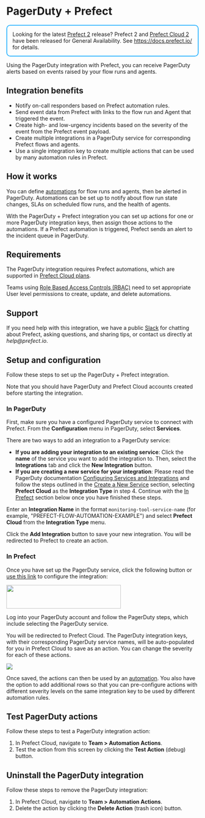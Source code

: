# PagerDuty + Prefect

<div style="border: 2px solid #27b1ff; border-radius: 10px; padding: 1em;">
Looking for the latest <a href="https://docs.prefect.io/">Prefect 2</a> release? Prefect 2 and <a href="https://app.prefect.cloud">Prefect Cloud 2</a> have been released for General Availability. See <a href="https://docs.prefect.io/">https://docs.prefect.io/</a> for details.
</div>

Using the PagerDuty integration with Prefect, you can receive PagerDuty alerts based on events raised by your flow runs and agents.

## Integration benefits

* Notify on-call responders based on Prefect automation rules.
* Send event data from Prefect with links to the flow run and Agent that triggered the event.
* Create high- and low-urgency incidents based on the severity of the event from the Prefect event payload.
* Create multiple integrations in a PagerDuty service for corresponding Prefect flows and agents. 
* Use a single integration key to create multiple actions that can be used by many automation rules in Prefect.

## How it works

You can define [automations](/orchestration/concepts/automations.html) for flow runs and agents, then be alerted in PagerDuty. Automations can be set up to notify about flow run state changes, SLAs on scheduled flow runs, and the health of agents. 

With the PagerDuty + Prefect integration you can set up actions for one or more PagerDuty integration keys, then assign those actions to the automations. If a Prefect automation is triggered, Prefect sends an alert to the incident queue in PagerDuty. 

## Requirements

The PagerDuty integration requires Prefect automations, which are supported in [Prefect Cloud plans](https://www.prefect.io/pricing/).

Teams using [Role Based Access Controls (RBAC)](/orchestration/rbac/overview.html) need to set appropriate User level permissions to create, update, and delete automations.

## Support

If you need help with this integration, we have a public [Slack](https://prefect.io/slack) for chatting about Prefect, asking questions, and sharing tips, or contact us directly at _help@prefect.io_. 

## Setup and configuration

Follow these steps to set up the PagerDuty + Prefect integration.

Note that you should have PagerDuty and Prefect Cloud accounts created before starting the integration.

### In PagerDuty

First, make sure you have a configured PagerDuty service to connect with Prefect. From the **Configuration** menu in PagerDuty, select **Services**.

There are two ways to add an integration to a PagerDuty service:

* **If you are adding your integration to an existing service**: Click the **name** of the service you want to add the integration to. Then, select the **Integrations** tab and click the **New Integration** button.
* **If you are creating a new service for your integration**: Please read the PagerDuty documentation [Configuring Services and Integrations](https://support.pagerduty.com/docs/services-and-integrations#section-configuring-services-and-integrations) and follow the steps outlined in the [Create a New Service](https://support.pagerduty.com/docs/services-and-integrations#section-create-a-new-service) section, selecting **Prefect Cloud** as the **Integration Type** in step 4. Continue with the [In Prefect](#in-prefect) section below once you have finished these steps.

Enter an **Integration Name** in the format `monitoring-tool-service-name` (for example, "PREFECT-FLOW-AUTOMATION-EXAMPLE") and select **Prefect Cloud** from the **Integration Type** menu.

Click the **Add Integration** button to save your new integration. You will be redirected to Prefect to create an action.

### In Prefect

Once you have set up the PagerDuty service, click the following button or [use this link](https://app.pagerduty.com/install/integration?app_id=PC2USS4&redirect_url=https://cloud.prefect.io/pagerduty&version=2) to configure the integration: 

[<img src="/logos/pagerduty_green.png" height=62 width=300 style="max-height: 80px; max-width: 400px;">](https://app.pagerduty.com/install/integration?app_id=PC2USS4&redirect_url=https://cloud.prefect.io/pagerduty&version=2)

Log into your PagerDuty account and follow the PagerDuty steps, which include selecting the PagerDuty service. 

You will be redirected to Prefect Cloud. The PagerDuty integration keys, with their corresponding PagerDuty service names, will be auto-populated for you in Prefect Cloud to save as an action. You can change the severity for each of these actions. 

![](/orchestration/integrations/pagerduty_action.png)

Once saved, the actions can then be used by an [automation](/orchestration/concepts/automations.html). You also have the option to add additional rows so that you can pre-configure actions with different severity levels on the same integration key to be used by different automation rules.

## Test PagerDuty actions

Follow these steps to test a PagerDuty integration action:

1. In Prefect Cloud, navigate to **Team > Automation Actions**.
2. Test the action from this screen by clicking the **Test Action** (debug) button.

## Uninstall the PagerDuty integration

Follow these steps to remove the PagerDuty integration:

1. In Prefect Cloud, navigate to **Team > Automation Actions**.
2. Delete the action by clicking the **Delete Action** (trash icon) button.
